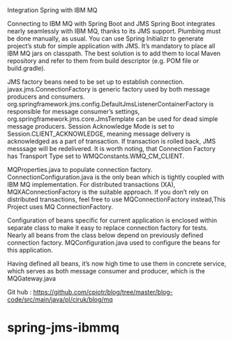 Integration Spring with IBM MQ

Connecting to IBM MQ with Spring Boot and JMS
Spring Boot integrates nearly seamlessly with IBM MQ, thanks to its JMS support. Plumbing must be done manually, as usual.
You can use Spring Initializr to generate project’s stub for simple application with JMS.
It’s mandatory to place all IBM MQ jars on classpath. The best solution is to add them to local Maven repository and refer to them from build descriptor (e.g. POM file or build.gradle).

JMS factory beans need to be set up to establish connection. 
javax.jms.ConnectionFactory is generic factory used by both message producers and consumers. 
org.springframework.jms.config.DefaultJmsListenerContainerFactory is responsible for message consumer’s settings,
org.springframework.jms.core.JmsTemplate can be used for dead simple message producers.
Session Acknowledge Mode is set to Session.CLIENT_ACKNOWLEDGE, meaning message delivery is acknowledged as a part of transaction. If transaction is rolled back, JMS messsage will be redelivered.
It is worth noting, that Connection Factory has Transport Type set to WMQConstants.WMQ_CM_CLIENT.

MQProperties.java to populate connection factory.
ConnectionConfiguration.java is the only bean which is tightly coupled with IBM MQ implementation.
For distributed transactions (XA), MQXAConnectionFactory  is the suitable approach.
If you don’t rely on distributed transactions, feel free to use MQConnectionFactory instead,This Project uses MQ ConnectionFactory.

Configuration of beans specific for current application is enclosed within separate class to make it easy to replace connection factory for tests. 
Nearly all beans from the class below depend on previously defined connection factory.
MQConfiguration.java used to configure the beans for this application.

Having defined all beans, it’s now high time to use them in concrete service, 
which serves as both message consumer and producer, which is the MQGateway.java

Git hub : https://github.com/cpiotr/blog/tree/master/blog-code/src/main/java/pl/ciruk/blog/mq
# spring-jms-ibmmq
